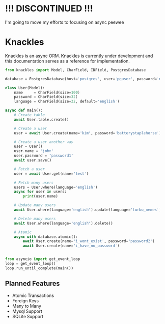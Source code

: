 # !!! DISCONTINUED !!!

I'm going to move my efforts to focusing on async peewee

# Knackles

Knackles is an async ORM.  Knackles is currently under development and
this documentation serves as a reference for implementation.

```python
from knackles import Model, CharField, IDField, PostgresDatabase

database = PostgresDatabase(host='postgres', user='pguser', password='moonmoonwhy', database='moon_test')

class User(Model):
    name     = CharField(size=100)
    password = CharField(size=32)
    language = CharField(size=32, default='english')

async def main():
    # Create table
    await User.table.create()

    # Create a user
    user = await User.create(name='kim', password='batterystaplehorse')

    # Create a user another way
    user = User()
    user.name = 'john'
    user.password = 'password1'
    await user.save()

    # Fetch a user
    user = await User.get(name='test')

    # Fetch many users
    users = User.where(language='english')
    async for user in users:
        print(user.name)

    # Update many users
    await User.where(language='english').update(language='turbo_memes')

    # Delete many users
    await User.where(language='english').delete()

    # Atomic
    async with database.atomic():
        await User.create(name='i_wont_exist', password='password2')
        await User.create(name='i_have_no_password')


from asyncio import get_event_loop
loop = get_event_loop()
loop.run_until_complete(main())
```

## Planned Features
 * Atomic Transactions
 * Foreign Keys
 * Many to Many
 * Mysql Support
 * SQLite Support
